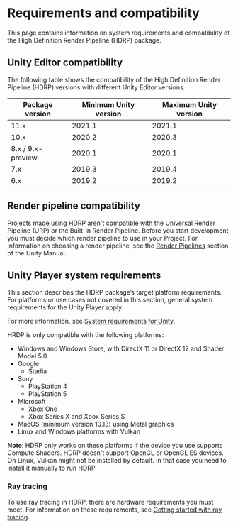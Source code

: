 # Requirements and compatibility

This page contains information on system requirements and compatibility of the High Definition Render Pipeline (HDRP) package.

## Unity Editor compatibility

The following table shows the compatibility of the High Definition Render Pipeline (HDRP) versions with different Unity Editor versions.

| **Package version** | **Minimum Unity version** | **Maximum Unity version** |
| ------------------- | ------------------------- | ------------------------- |
| 11.x                | 2021.1                    | 2021.1                    |
| 10.x                | 2020.2                    | 2020.3                    |
| 8.x / 9.x-preview   | 2020.1                    | 2020.1                    |
| 7.x                 | 2019.3                    | 2019.4                    |
| 6.x                 | 2019.2                    | 2019.2                    |

## Render pipeline compatibility

Projects made using HDRP aren't compatible with the Universal Render Pipeline (URP) or the Built-in Render Pipeline. Before you start development, you must decide which render pipeline to use in your Project. For information on choosing a render pipeline, see the [Render Pipelines](https://docs.unity3d.com/2019.3/Documentation/Manual/render-pipelines.html) section of the Unity Manual.

## Unity Player system requirements

This section describes the HDRP package’s target platform requirements. For platforms or use cases not covered in this section, general system requirements for the Unity Player apply.

For more information, see [System requirements for Unity](https://docs.unity3d.com/Manual/system-requirements.html).

HRDP is only compatible with the following platforms:

- Windows and Windows Store, with DirectX 11 or DirectX 12 and Shader Model 5.0
- Google
  - Stadia
- Sony
  - PlayStation 4
  - PlayStation 5
- Microsoft
  - Xbox One
  - Xbox Series X and Xbox Series S
- MacOS (minimum version 10.13) using Metal graphics
- Linux and Windows platforms with Vulkan

**Note**: HDRP only works on these platforms if the device you use supports Compute Shaders. HDRP doesn't support OpenGL or OpenGL ES devices. On Linux, Vulkan might not be installed by default. In that case you need to install it manually to run HDRP.

### Ray tracing

To use ray tracing in HDRP, there are hardware requirements you must meet. For information on these requirements, see [Getting started with ray tracing](Ray-Tracing-Getting-Started.md#HardwareRequirements).
